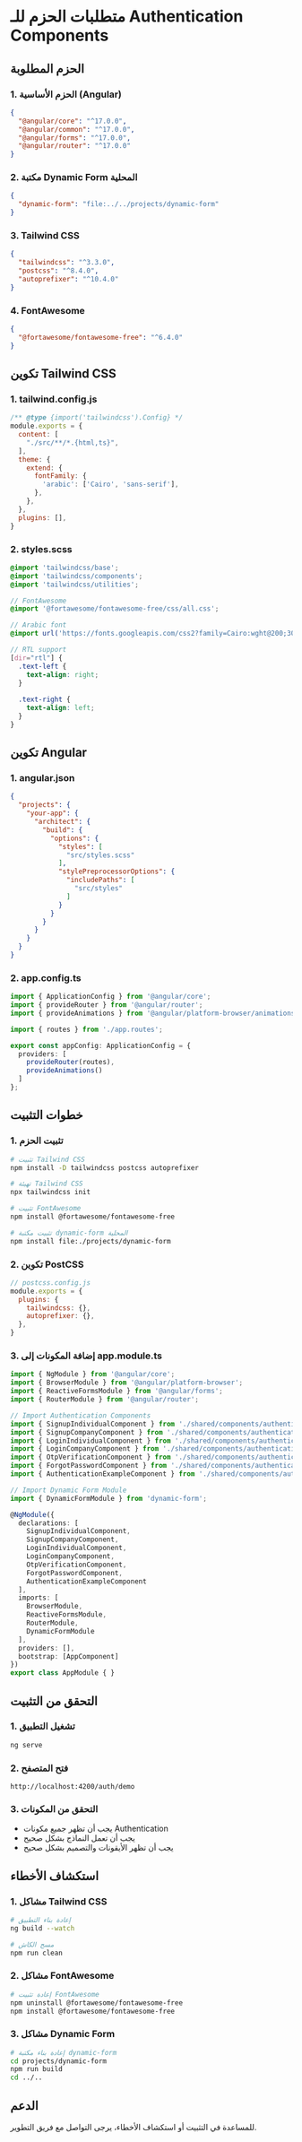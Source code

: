 # متطلبات الحزم للـ Authentication Components

## الحزم المطلوبة

### 1. الحزم الأساسية (Angular)
```json
{
  "@angular/core": "^17.0.0",
  "@angular/common": "^17.0.0",
  "@angular/forms": "^17.0.0",
  "@angular/router": "^17.0.0"
}
```

### 2. مكتبة Dynamic Form المحلية
```json
{
  "dynamic-form": "file:../../projects/dynamic-form"
}
```

### 3. Tailwind CSS
```json
{
  "tailwindcss": "^3.3.0",
  "postcss": "^8.4.0",
  "autoprefixer": "^10.4.0"
}
```

### 4. FontAwesome
```json
{
  "@fortawesome/fontawesome-free": "^6.4.0"
}
```

## تكوين Tailwind CSS

### 1. tailwind.config.js
```javascript
/** @type {import('tailwindcss').Config} */
module.exports = {
  content: [
    "./src/**/*.{html,ts}",
  ],
  theme: {
    extend: {
      fontFamily: {
        'arabic': ['Cairo', 'sans-serif'],
      },
    },
  },
  plugins: [],
}
```

### 2. styles.scss
```scss
@import 'tailwindcss/base';
@import 'tailwindcss/components';
@import 'tailwindcss/utilities';

// FontAwesome
@import '@fortawesome/fontawesome-free/css/all.css';

// Arabic font
@import url('https://fonts.googleapis.com/css2?family=Cairo:wght@200;300;400;500;600;700;800;900&display=swap');

// RTL support
[dir="rtl"] {
  .text-left {
    text-align: right;
  }
  
  .text-right {
    text-align: left;
  }
}
```

## تكوين Angular

### 1. angular.json
```json
{
  "projects": {
    "your-app": {
      "architect": {
        "build": {
          "options": {
            "styles": [
              "src/styles.scss"
            ],
            "stylePreprocessorOptions": {
              "includePaths": [
                "src/styles"
              ]
            }
          }
        }
      }
    }
  }
}
```

### 2. app.config.ts
```typescript
import { ApplicationConfig } from '@angular/core';
import { provideRouter } from '@angular/router';
import { provideAnimations } from '@angular/platform-browser/animations';

import { routes } from './app.routes';

export const appConfig: ApplicationConfig = {
  providers: [
    provideRouter(routes),
    provideAnimations()
  ]
};
```

## خطوات التثبيت

### 1. تثبيت الحزم
```bash
# تثبيت Tailwind CSS
npm install -D tailwindcss postcss autoprefixer

# تهيئة Tailwind CSS
npx tailwindcss init

# تثبيت FontAwesome
npm install @fortawesome/fontawesome-free

# تثبيت مكتبة dynamic-form المحلية
npm install file:./projects/dynamic-form
```

### 2. تكوين PostCSS
```javascript
// postcss.config.js
module.exports = {
  plugins: {
    tailwindcss: {},
    autoprefixer: {},
  },
}
```

### 3. إضافة المكونات إلى app.module.ts
```typescript
import { NgModule } from '@angular/core';
import { BrowserModule } from '@angular/platform-browser';
import { ReactiveFormsModule } from '@angular/forms';
import { RouterModule } from '@angular/router';

// Import Authentication Components
import { SignupIndividualComponent } from './shared/components/authentication/signup-individual.component';
import { SignupCompanyComponent } from './shared/components/authentication/signup-company.component';
import { LoginIndividualComponent } from './shared/components/authentication/login-individual.component';
import { LoginCompanyComponent } from './shared/components/authentication/login-company.component';
import { OtpVerificationComponent } from './shared/components/authentication/otp-verification.component';
import { ForgotPasswordComponent } from './shared/components/authentication/forgot-password.component';
import { AuthenticationExampleComponent } from './shared/components/authentication/authentication-example.component';

// Import Dynamic Form Module
import { DynamicFormModule } from 'dynamic-form';

@NgModule({
  declarations: [
    SignupIndividualComponent,
    SignupCompanyComponent,
    LoginIndividualComponent,
    LoginCompanyComponent,
    OtpVerificationComponent,
    ForgotPasswordComponent,
    AuthenticationExampleComponent
  ],
  imports: [
    BrowserModule,
    ReactiveFormsModule,
    RouterModule,
    DynamicFormModule
  ],
  providers: [],
  bootstrap: [AppComponent]
})
export class AppModule { }
```

## التحقق من التثبيت

### 1. تشغيل التطبيق
```bash
ng serve
```

### 2. فتح المتصفح
```
http://localhost:4200/auth/demo
```

### 3. التحقق من المكونات
- يجب أن تظهر جميع مكونات Authentication
- يجب أن تعمل النماذج بشكل صحيح
- يجب أن تظهر الأيقونات والتصميم بشكل صحيح

## استكشاف الأخطاء

### 1. مشاكل Tailwind CSS
```bash
# إعادة بناء التطبيق
ng build --watch

# مسح الكاش
npm run clean
```

### 2. مشاكل FontAwesome
```bash
# إعادة تثبيت FontAwesome
npm uninstall @fortawesome/fontawesome-free
npm install @fortawesome/fontawesome-free
```

### 3. مشاكل Dynamic Form
```bash
# إعادة بناء مكتبة dynamic-form
cd projects/dynamic-form
npm run build
cd ../..
```

## الدعم

للمساعدة في التثبيت أو استكشاف الأخطاء، يرجى التواصل مع فريق التطوير. 